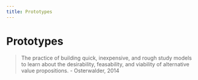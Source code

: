 ```yaml
---
title: Prototypes
---
```

# Prototypes

> The practice of building quick, inexpensive, and rough study models to learn about the desirability, feasability, and viability of alternative value propositions. - Osterwalder, 2014



